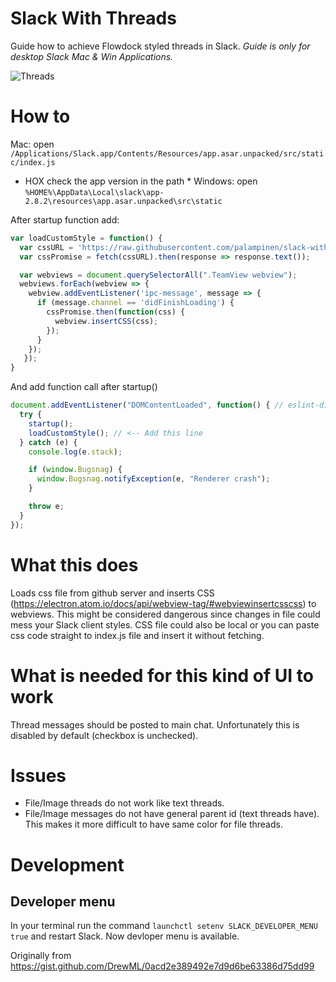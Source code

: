# Slack With Threads
Guide how to achieve Flowdock styled threads in Slack. *Guide is only for desktop Slack Mac & Win Applications.*

![Threads](https://raw.githubusercontent.com/palampinen/slack-with-threads/master/thread.png)


# How to

Mac: open `/Applications/Slack.app/Contents/Resources/app.asar.unpacked/src/static/index.js`

* HOX check the app version in the path *
Windows: open `%HOME%\AppData\Local\slack\app-2.8.2\resources\app.asar.unpacked\src\static`


After startup function add:

```js
var loadCustomStyle = function() {
  var cssURL = 'https://raw.githubusercontent.com/palampinen/slack-with-threads/master/threads.css';
  var cssPromise = fetch(cssURL).then(response => response.text());

  var webviews = document.querySelectorAll(".TeamView webview");
  webviews.forEach(webview => {
    webview.addEventListener('ipc-message', message => {
      if (message.channel == 'didFinishLoading') {
        cssPromise.then(function(css) {
          webview.insertCSS(css);
        });
      }
    });
   });
}
```

And add function call after startup()
```js
document.addEventListener("DOMContentLoaded", function() { // eslint-disable-line
  try {
    startup();
    loadCustomStyle(); // <-- Add this line
  } catch (e) {
    console.log(e.stack);

    if (window.Bugsnag) {
      window.Bugsnag.notifyException(e, "Renderer crash");
    }

    throw e;
  }
});
```


# What this does
Loads css file from github server and inserts CSS (https://electron.atom.io/docs/api/webview-tag/#webviewinsertcsscss) to webviews. This might be considered dangerous since changes in file could mess your Slack client styles. CSS file could also be local or you can paste css code straight to index.js file and insert it without fetching.

# What is needed for this kind of UI to work
Thread messages should be posted to main chat. Unfortunately this is disabled by default (checkbox is unchecked).

# Issues
* File/Image threads do not work like text threads.
* File/Image messages do not have general parent id (text threads have). This makes it more difficult to have same color for file threads.

# Development

## Developer menu
In your terminal run the command `launchctl setenv SLACK_DEVELOPER_MENU true` and restart Slack. Now devloper menu is available.



Originally from https://gist.github.com/DrewML/0acd2e389492e7d9d6be63386d75dd99
